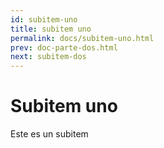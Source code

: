 ```yaml
---
id: subitem-uno
title: subitem uno
permalink: docs/subitem-uno.html
prev: doc-parte-dos.html
next: subitem-dos
---
```

# Subitem uno
Este es un subitem
